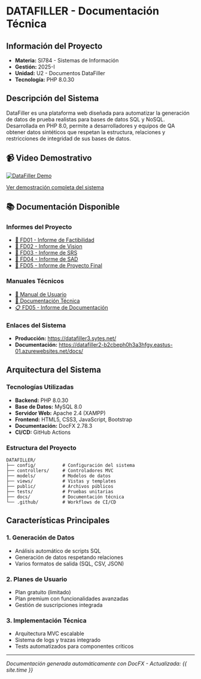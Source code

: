 # DATAFILLER - Documentación Técnica

## Información del Proyecto
- **Materia:** SI784 - Sistemas de Información  
- **Gestión:** 2025-I
- **Unidad:** U2 - Documentos DataFiller
- **Tecnología:** PHP 8.0.30

## Descripción del Sistema

DataFiller es una plataforma web diseñada para automatizar la generación de datos de prueba realistas para bases de datos SQL y NoSQL. Desarrollada en PHP 8.0, permite a desarrolladores y equipos de QA obtener datos sintéticos que respetan la estructura, relaciones y restricciones de integridad de sus bases de datos.

## 📹 Video Demostrativo

[![DataFiller Demo](https://img.youtube.com/vi/SzGoWlZsskU/0.jpg)](https://youtu.be/SzGoWlZsskU)

[Ver demostración completa del sistema](https://youtu.be/SzGoWlZsskU)

## 📚 Documentación Disponible

### Informes del Proyecto
- [📄 FD01 - Informe de Factibilidad](informes/fd01-informe-factibilidad.md)
- [📄 FD02 - Informe de Vision](informes/fd02-informe-vision.md)
- [📄 FD03 - Informe de SRS](informes/fd03-informe-srs.md)
- [📄 FD04 - Informe de SAD](informes/fd04-informe-sad.md)
- [📄 FD05 - Informe de Proyecto Final](informes/fd05-informe-final.md)

### Manuales Técnicos
- [📖 Manual de Usuario](manual/user-manual.md)
- [🔧 Documentación Técnica](manual/technical.md)
- [📋 FD05 - Informe de Documentación](manual/fd05-informe.md)

### Enlaces del Sistema
- **Producción:** https://datafiller3.sytes.net/
- **Documentación:** https://datafiller2-b2cbeph0h3a3hfgy.eastus-01.azurewebsites.net/docs/

## Arquitectura del Sistema

### Tecnologías Utilizadas
- **Backend:** PHP 8.0.30
- **Base de Datos:** MySQL 8.0
- **Servidor Web:** Apache 2.4 (XAMPP)
- **Frontend:** HTML5, CSS3, JavaScript, Bootstrap
- **Documentación:** DocFX 2.78.3
- **CI/CD:** GitHub Actions

### Estructura del Proyecto
```
DATAFILLER/
├── config/          # Configuración del sistema
├── controllers/     # Controladores MVC
├── models/          # Modelos de datos  
├── views/           # Vistas y templates
├── public/          # Archivos públicos
├── tests/           # Pruebas unitarias
├── docs/            # Documentación técnica
└── .github/         # Workflows de CI/CD
```

## Características Principales

### 1. Generación de Datos
- Análisis automático de scripts SQL
- Generación de datos respetando relaciones
- Varios formatos de salida (SQL, CSV, JSON)

### 2. Planes de Usuario
- Plan gratuito (limitado)
- Plan premium con funcionalidades avanzadas
- Gestión de suscripciones integrada

### 3. Implementación Técnica
- Arquitectura MVC escalable
- Sistema de logs y trazas integrado
- Tests automatizados para componentes críticos

---

*Documentación generada automáticamente con DocFX - Actualizada: {{ site.time }}*